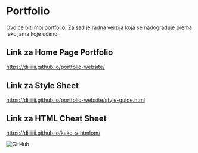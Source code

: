 # Portfolio
Ovo će biti moj portfolio. Za sad je radna verzija koja se nadograđuje prema lekcijama koje učimo.


## Link za Home Page Portfolio
https://diiiiiii.github.io/portfolio-website/

## Link za Style Sheet 
https://diiiiiii.github.io/portfolio-website/style-guide.html

## Link za HTML Cheat Sheet
https://diiiiiii.github.io/kako-s-htmlom/

<img alt="GitHub" src="https://img.shields.io/github/license/Diiiiiii/portfolio-website?style=flat-square">


